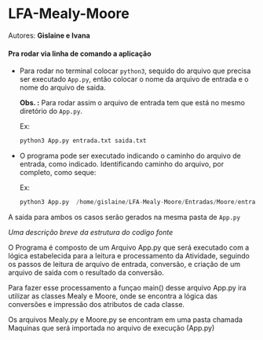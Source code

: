 # LFA-Mealy-Moore

Autores: **Gislaine e Ivana**

#### Pra rodar via linha de comando a aplicação
- Para rodar no terminal colocar `python3`, sequido do arquivo que precisa ser executado `App.py`, 
então colocar o nome da arquivo de entrada e o nome do arquivo de saida. 

    **Obs. :** Para rodar assim o arquivo de entrada tem que está no mesmo diretório do `App.py`. 

    Ex: 
    ```py 
    python3 App.py entrada.txt saida.txt 

- O programa pode ser executado indicando o caminho do arquivo de entrada, como indicado. Identificando caminho do arquivo, por completo, como seque:

    Ex: 
    ```py 
    python3 App.py  /home/gislaine/LFA-Mealy-Moore/Entradas/Moore/entrada1.txt  saida.txt

A saida para ambos os casos serão gerados na mesma pasta de `App.py`


*Uma descrição breve da estrutura do codigo fonte*

O Programa é composto de um Arquivo App.py que será executado com a lógica estabelecida para a leitura e processamento da Atividade, seguindo os passos de leitura de arquivo de entrada, conversão, e criação de um arquivo de saida com o resultado da conversão.

Para fazer esse processamento a funçao main() desse arquivo App.py ira utilizar as classes Mealy e Moore, onde se encontra a lógica das conversões e impressão dos atributos de cada classe. 

Os arquivos Mealy.py e Moore.py se encontram em uma pasta chamada Maquinas que será importada no arquivo de execução (App.py)
